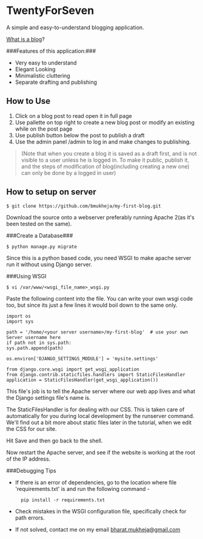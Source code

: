 TwentyForSeven
============

A simple and easy-to-understand blogging application.

[What is a blog](https://en.wikipedia.org/wiki/Blog)?

###Features of this application:###

  * Very easy to understand
  * Elegant Looking
  * Minimalistic cluttering
  * Separate drafting and publishing


How to Use
-------------

1. Click on a blog post to read open it in full page
2. Use pallette on top right to create a new blog post or modify an existing while on the post page
3. Use publish button below the post to publish a draft
4. Use the admin panel <ip-address>/admin to log in and make changes to publishing.
>(Note that when you create a blog it is saved as a draft first, and is not visible to a user unless he is logged in. To make it public, publish it, and the steps of modification of blog(including creating a new one) can only be done by a logged in user)


How to setup on server
-------------

    $ git clone https://github.com/bmukheja/my-first-blog.git


Download the source onto a webserver preferably running Apache 2(as it's been tested on the same).


###Create a Database###

    $ python manage.py migrate

Since this is a python based code, you need WSGI to make apache server run it without using Django server.

###Using WSGI

    $ vi /var/www/<wsgi_file_name>_wsgi.py

Paste the following content into the file. You can write your own wsgi code too, but since its just a few lines it would boil down to the same only.

    import os
    import sys

    path = '/home/<your server username>/my-first-blog'  # use your own Server username here
    if path not in sys.path:
    sys.path.append(path)

    os.environ['DJANGO_SETTINGS_MODULE'] = 'mysite.settings'

    from django.core.wsgi import get_wsgi_application
    from django.contrib.staticfiles.handlers import StaticFilesHandler
    application = StaticFilesHandler(get_wsgi_application())

This file's job is to tell the Apache server where our web app lives and what the Django settings file's name is.

The StaticFilesHandler is for dealing with our CSS. This is taken care of automatically for you during local development by the runserver command. We'll find out a bit more about static files later in the tutorial, when we edit the CSS for our site.

Hit Save and then go back to the shell.

Now restart the Apache server, and see if the website is working at the root of the IP address.


###Debugging Tips

* If there is an error of dependencies, go to the location where file 'requirements.txt' is and run the following command -

        pip install -r requirements.txt

* Check mistakes in the WSGI configuration file, specifically check for path errors.
* If not solved, contact me on my email bharat.mukheja@gmail.com
